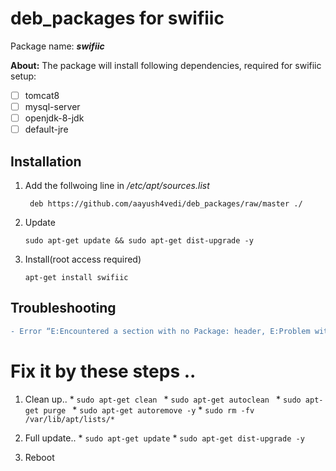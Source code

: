# deb_packages for swifiic
  Package name: ***swifiic***
  
  **About:** The package will install following dependencies, required for swifiic setup:
  - [ ] tomcat8
  - [ ] mysql-server
  - [ ] openjdk-8-jdk
  - [ ] default-jre
 
## Installation
  1. Add the follwoing line in */etc/apt/sources.list* 
  
      ``` deb https://github.com/aayush4vedi/deb_packages/raw/master ./```
  2. Update
  
      ``` sudo apt-get update && sudo apt-get dist-upgrade -y ```
  3. Install(root access required)
  
       ``` apt-get install swifiic ```


## Troubleshooting
```diff
- Error “E:Encountered a section with no Package: header, E:Problem with MergeList …….” 
```

 # Fix it by these steps ..  
  1. Clean up..
    * ```sudo apt-get clean ```
    * ```sudo apt-get autoclean ```
    * ```sudo apt-get purge ```
    * ```sudo apt-get autoremove -y```
    * ```sudo rm -fv /var/lib/apt/lists/* ```

  2. Full update..
    * ``` sudo apt-get update ```
    * ``` sudo apt-get dist-upgrade -y ```

  3. Reboot 

